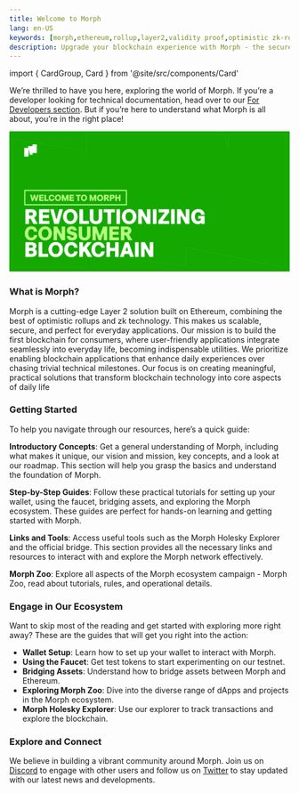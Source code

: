 ```yaml
---
title: Welcome to Morph
lang: en-US
keywords: [morph,ethereum,rollup,layer2,validity proof,optimistic zk-rollup]
description: Upgrade your blockchain experience with Morph - the secure decentralized, cost0efficient, and high-performing optimistic zk-rollup solution. Try it now!
---
```


import { CardGroup, Card } from '@site/src/components/Card'

We’re thrilled to have you here, exploring the world of Morph. If you’re a developer looking for technical documentation, head over to our [For Developers section](../build-on-morph/0-developer-navigation-page.md). But if you’re here to understand what Morph is all about, you’re in the right place!

![userpage](../../assets/docs/about/userpage.png)


### What is Morph?

Morph is a cutting-edge Layer 2 solution built on Ethereum, combining the best of optimistic rollups and zk technology. This makes us scalable, secure, and perfect for everyday applications. Our mission is to build the first blockchain for consumers, where user-friendly applications integrate seamlessly into everyday life, becoming indispensable utilities. We prioritize enabling blockchain applications that enhance daily experiences over chasing trivial technical milestones. Our focus is on creating meaningful, practical solutions that transform blockchain technology into core aspects of daily life

### Getting Started

To help you navigate through our resources, here’s a quick guide:

**Introductory Concepts**: Get a general understanding of Morph, including what makes it unique, our vision and mission, key concepts, and a look at our roadmap. This section will help you grasp the basics and understand the foundation of Morph.

<CardGroup className="grid-cols-3">
  <Card
    href="./morphs-vision-and-mission"
    icon="/img/cards/users.svg"
    text="Morph's Vision and Mission" />
  <Card 
    href="./morphs-architecture"
    icon="/img/cards/research.svg"
    text="Morph's Architecture" />
  <Card
    href="./roadmap"
    icon="/img/cards/guide.svg"
    text="Roadmap" />
</CardGroup>

**Step-by-Step Guides**: Follow these practical tutorials for setting up your wallet, using the faucet, bridging assets, and exploring the Morph ecosystem. These guides are perfect for hands-on learning and getting started with Morph.

<CardGroup className="grid-cols-3">
  <Card
    href="../quick-start/wallet-setup"
    icon="/img/cards/wallet.svg"
    text="Wallet Setup" />
  <Card 
    href="../quick-start/faucet"
    icon="./img/cards/faucet.svg"
    text="Faucet" />
  <Card
    href="../quick-start/bridge"
    icon="/img/cards/bridge.svg"
    text="Bridge" />
</CardGroup>

**Links and Tools**: Access useful tools such as the Morph Holesky Explorer and the official bridge. This section provides all the necessary links and resources to interact with and explore the Morph network effectively.

<CardGroup className="grid-cols-3">
  <Card
    href="https://bridge.morphl2.io/"
    icon="./img/cards/bridge.svg"
    text="Morph Bridge" />
  <Card 
    href="https://explorer.morphl2.io/"
    icon="/img/cards/guide.svg"
    text="Morph Explorer" />
  <Card
    href="https://morphfaucet.com"
    icon="/img/cards/faucet.svg"
    text="Morph Faucet" />
</CardGroup>

**Morph Zoo**: Explore all aspects of the  Morph ecosystem campaign - Morph Zoo, read about tutorials, rules, and operational details.

<CardGroup className="grid-cols-3">
  <Card
    href="../quick-start/morph-zoo/morph-zoo-season-2/rules-for-season2-the-great-token-migration"
    icon="/img/cards/contract.svg"
    text="Morph Season 2 Rules" />
  <Card 
    href="../quick-start/morph-zoo/morph-zoo-season-2/how-to-connect-your-wallet-and-verify-your-account"
    icon="/img/cards/guide.svg"
    text="Morph Season 2 Tutorial" />
</CardGroup>

### Engage in Our Ecosystem

Want to skip most of the reading and get started with exploring more right away? These are the guides that will get you right into the action:

- **Wallet Setup**: Learn how to set up your wallet to interact with Morph.
- **Using the Faucet**: Get test tokens to start experimenting on our testnet.
- **Bridging Assets**: Understand how to bridge assets between Morph and Ethereum.
- **Exploring Morph Zoo**: Dive into the diverse range of dApps and projects in the Morph ecosystem.
- **Morph Holesky Explorer**: Use our explorer to track transactions and explore the blockchain.

### Explore and Connect

We believe in building a vibrant community around Morph. Join us on [Discord](https://discord.com/invite/L2Morph) to engage with other users and follow us on [Twitter](https://twitter.com/Morphl2) to stay updated with our latest news and developments.





